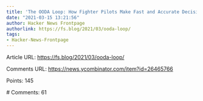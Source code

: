 ```yaml
---
title: 'The OODA Loop: How Fighter Pilots Make Fast and Accurate Decisions'
date: "2021-03-15 13:21:56"
author: Hacker News Frontpage
authorlink: https://fs.blog/2021/03/ooda-loop/
tags:
- Hacker-News-Frontpage
---
```


<p>Article URL: <a href="https://fs.blog/2021/03/ooda-loop/">https://fs.blog/2021/03/ooda-loop/</a></p>
<p>Comments URL: <a href="https://news.ycombinator.com/item?id=26465766">https://news.ycombinator.com/item?id=26465766</a></p>
<p>Points: 145</p>
<p># Comments: 61</p>
